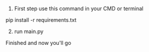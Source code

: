 1. First step use this command in your CMD or terminal

pip install -r requirements.txt

2. run main.py

Finished and now you'll go
